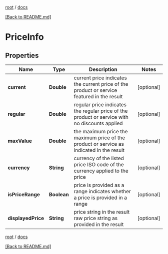 [root](./../ "root") / [docs](./ "docs")

[[Back to README.md]](./../README.md "[Back to README.md]")

# PriceInfo

## Properties

| Name | Type | Description | Notes |
|------------ | ------------- | ------------- | -------------|
|**current** | **Double** | current price indicates the current price of the product or service featured in the result |  [optional] |
|**regular** | **Double** | regular price indicates the regular price of the product or service with no discounts applied |  [optional] |
|**maxValue** | **Double** | the maximum price the maximum price of the product or service as indicated in the result |  [optional] |
|**currency** | **String** | currency of the listed price ISO code of the currency applied to the price |  [optional] |
|**isPriceRange** | **Boolean** | price is provided as a range indicates whether a price is provided in a range |  [optional] |
|**displayedPrice** | **String** | price string in the result raw price string as provided in the result |  [optional] |

[root](./../ "root") / [docs](./ "docs")

[[Back to README.md]](./../README.md "[Back to README.md]")